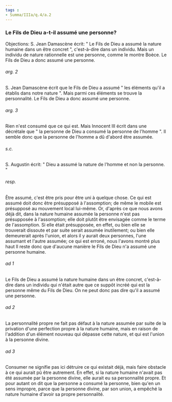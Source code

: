 ```yaml
---
tags : 
- Summa/IIIa/q.4/a.2
---
```


### Le Fils de Dieu a-t-il assumé une personne?

Objections: S. Jean Damascène écrit: " Le Fils de Dieu a assumé la nature humaine dans un être concret ", c'est-à-dire dans un individu. Mais un individu de nature rationnelle est une personne, comme le montre Boèce. Le Fils de Dieu a donc assumé une personne. 

###### arg. 2
S. Jean Damascène écrit que le Fils de Dieu a assumé " les éléments qu'il a établis dans notre nature ". Mais parmi ces éléments se trouve la personnalité. Le Fils de Dieu a donc assumé une personne. 

###### arg. 3
Rien n'est consumé que ce qui est. Mais Innocent III écrit dans une décrétale que " la personne de Dieu a consumé la personne de l'homme ". Il semble donc que la personne de l'homme a dû d'abord être assumée. 

###### s.c.
S. Augustin écrit: " Dieu a assumé la nature de l'homme et non la personne. " 

###### resp.
Être assumé, c'est être pris pour être uni à quelque chose. Ce qui est assumé doit donc être présupposé à l'assomption; de même le mobile est présupposé au mouvement local lui-même. Or, d'après ce que nous avons déjà dit, dans la nature humaine assumée la personne n'est pas présupposée à l'assomption; elle doit plutôt être envisagée comme le terme de l'assomption. Si elle était présupposée, en effet, ou bien elle se trouverait dissoute et par suite serait assumée inutilement; ou bien elle demeurerait après l'union, et alors il y aurait deux personnes, l'une assumant et l'autre assumée; ce qui est erroné, nous l'avons montré plus haut Il reste donc que d'aucune manière le Fils de Dieu n'a assumé une personne humaine. 

###### ad 1
Le Fils de Dieu a assumé la nature humaine dans un être concret, c'est-à-dire dans un individu qui n'était autre que ce suppôt incréé qui est la personne même du Fils de Dieu. On ne peut donc pas dire qu'il a assumé une personne. 

###### ad 2
La personnalité propre ne fait pas défaut à la nature assumée par suite de la privation d'une perfection propre à la nature humaine, mais en raison de l'addition d'un élément nouveau qui dépasse cette nature, et qui est l'union à la personne divine. 

###### ad 3
Consumer ne signifie pas ici détruire ce qui existait déjà, mais faire obstacle à ce qui aurait pû être autrement. En effet, si la nature humaine n'avait pas été assumée par la personne divine, elle aurait eu sa personnalité propre. Et pour autant on dit que la personne a consumé la personne, bien qu'en un sens impropre, parce que la personne divine, par son union, a empêché la nature humaine d'avoir sa propre personnalité. 

